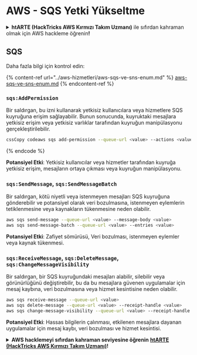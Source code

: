# AWS - SQS Yetki Yükseltme

<details>

<summary><strong>htARTE (HackTricks AWS Kırmızı Takım Uzmanı)</strong> ile sıfırdan kahraman olmak için AWS hackleme öğrenin<strong>!</strong></summary>

HackTricks'i desteklemenin diğer yolları:

* Şirketinizi HackTricks'te **reklamını görmek** veya **HackTricks'i PDF olarak indirmek** için [**ABONELİK PLANLARI**](https://github.com/sponsors/carlospolop)'na göz atın!
* [**Resmi PEASS & HackTricks ürünlerini**](https://peass.creator-spring.com) edinin
* Özel [**NFT'lerden**](https://opensea.io/collection/the-peass-family) oluşan koleksiyonumuz [**The PEASS Family**](https://opensea.io/collection/the-peass-family)'i keşfedin
* 💬 [**Discord grubuna**](https://discord.gg/hRep4RUj7f) veya [**telegram grubuna**](https://t.me/peass) **katılın** veya **Twitter** 🐦 [**@hacktricks_live**](https://twitter.com/hacktricks_live)'i **takip edin**.
* Hacking hilelerinizi **HackTricks** ve **HackTricks Cloud** github depolarına PR göndererek paylaşın.

</details>

## SQS

Daha fazla bilgi için kontrol edin:

{% content-ref url="../aws-hizmetleri/aws-sqs-ve-sns-enum.md" %}
[aws-sqs-ve-sns-enum.md](../aws-hizmetleri/aws-sqs-ve-sns-enum.md)
{% endcontent-ref %}

### `sqs:AddPermission`

Bir saldırgan, bu izni kullanarak yetkisiz kullanıcılara veya hizmetlere SQS kuyruğuna erişim sağlayabilir. Bunun sonucunda, kuyruktaki mesajlara yetkisiz erişim veya yetkisiz varlıklar tarafından kuyruğun manipülasyonu gerçekleştirilebilir.
```bash
cssCopy codeaws sqs add-permission --queue-url <value> --actions <value> --aws-account-ids <value> --label <value>
```
{% endcode %}

**Potansiyel Etki**: Yetkisiz kullanıcılar veya hizmetler tarafından kuyruğa yetkisiz erişim, mesajların ortaya çıkması veya kuyruğun manipülasyonu.

### `sqs:SendMessage`, `sqs:SendMessageBatch`

Bir saldırgan, kötü niyetli veya istenmeyen mesajları SQS kuyruğuna gönderebilir ve potansiyel olarak veri bozulmasına, istenmeyen eylemlerin tetiklenmesine veya kaynakların tükenmesine neden olabilir.
```bash
aws sqs send-message --queue-url <value> --message-body <value>
aws sqs send-message-batch --queue-url <value> --entries <value>
```
**Potansiyel Etki**: Zafiyet sömürüsü, Veri bozulması, istenmeyen eylemler veya kaynak tükenmesi.

### `sqs:ReceiveMessage`, `sqs:DeleteMessage`,  `sqs:ChangeMessageVisibility`

Bir saldırgan, bir SQS kuyruğundaki mesajları alabilir, silebilir veya görünürlüğünü değiştirebilir, bu da bu mesajlara güvenen uygulamalar için mesaj kaybına, veri bozulmasına veya hizmet kesintisine neden olabilir.
```bash
aws sqs receive-message --queue-url <value>
aws sqs delete-message --queue-url <value> --receipt-handle <value>
aws sqs change-message-visibility --queue-url <value> --receipt-handle <value> --visibility-timeout <value>
```
**Potansiyel Etki**: Hassas bilgilerin çalınması, etkilenen mesajlara dayanan uygulamalar için mesaj kaybı, veri bozulması ve hizmet kesintisi.

<details>

<summary><strong>AWS hacklemeyi sıfırdan kahraman seviyesine öğrenin</strong> <a href="https://training.hacktricks.xyz/courses/arte"><strong>htARTE (HackTricks AWS Kırmızı Takım Uzmanı)</strong></a><strong>!</strong></summary>

HackTricks'i desteklemenin diğer yolları:

* **Şirketinizi HackTricks'te reklamını görmek isterseniz** veya **HackTricks'i PDF olarak indirmek isterseniz** [**ABONELİK PLANLARINA**](https://github.com/sponsors/carlospolop) göz atın!
* [**Resmi PEASS & HackTricks ürünlerini**](https://peass.creator-spring.com) edinin
* [**The PEASS Ailesi'ni**](https://opensea.io/collection/the-peass-family) keşfedin, özel [**NFT'lerimiz**](https://opensea.io/collection/the-peass-family) koleksiyonunu
* 💬 [**Discord grubuna**](https://discord.gg/hRep4RUj7f) veya [**telegram grubuna**](https://t.me/peass) **katılın** veya **Twitter** 🐦 [**@hacktricks_live**](https://twitter.com/hacktricks_live)**'ı takip edin**.
* **Hacking hilelerinizi** [**HackTricks**](https://github.com/carlospolop/hacktricks) ve [**HackTricks Cloud**](https://github.com/carlospolop/hacktricks-cloud) github depolarına **PR göndererek paylaşın**.

</details>
